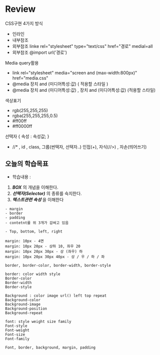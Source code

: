 # Review
CSS구현 4가지 방식
- 인라인
- 내부참조
- 외부참조 linke rel="stylesheet" type="text/css" href="경로" medial=all
- 외부참조 @import url('경로')

Media query활용
- link rel="stylesheet" media="screen and (max-width:800px)" href="media.css"
- @media 장치 and (미디어특성:값) ( 적용할 스타일 )
- @media 장치 and (미디어특성:값) , 장치 and (미디어특성:값) (적용할 스타일)

색상표기
- rgb(255,255,255)
- rgba(255,255,255,0.5)
- #ff00ff
- #ff0000ff

선택자 { 속성 : 속성값; }
- //* , id , class, 그룹(썬택자, 선택자..) 인접(+), 자식(//>) , 자손(띄어쓰기)

## 오늘의 학습목표
- 학습내용 :
1) ***BOX*** 의 개념을 이해한다.
2) ***선택자(Selector)*** 의 종류를 숙지한다.
3) ***텍스트관련 속성*** 을 이해한다


```
- margin
- border
- padding
- contetnt를 위 3개가 감싸고 있음

- Top, bottom, left, right

margin: 10px - 4면
margin: 10px 20px - 상하 10, 좌우 20
margin: 10px 20px 30px - 상 (좌우) 하
margin: 10px 20px 30px 40px - 상 / 우 / 하 / 좌

border, border-color, border-width, border-style

border: color width style
Border-color
Border-width
Border-style

Background : color image url() left top repeat
Background-color
Background-image
Background-position
Background-repeat

font: style weight size family
Font-style
Font-weight
Font-size
Font-family

Font, border, background, margin, padding

```


